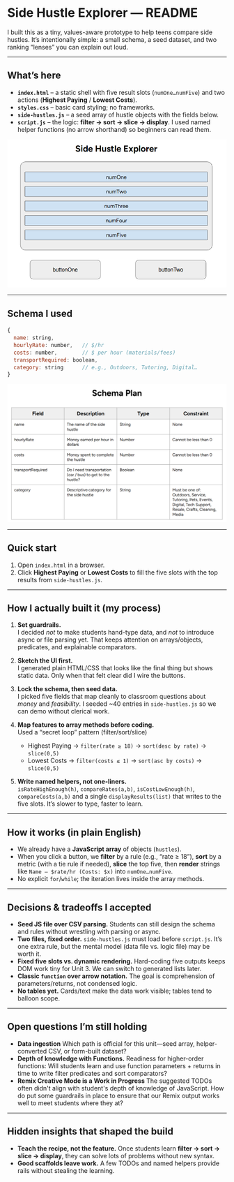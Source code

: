 # Side Hustle Explorer — README

I built this as a tiny, values-aware prototype to help teens compare side hustles. It’s intentionally simple: a small schema, a seed dataset, and two ranking “lenses” you can explain out loud.

---

## What’s here

- **`index.html`** – a static shell with five result slots (`numOne…numFive`) and two actions (**Highest Paying** / **Lowest Costs**).
- **`styles.css`** – basic card styling; no frameworks.
- **`side-hustles.js`** – a seed array of hustle objects with the fields below.
- **`script.js`** – the logic: **filter → sort → slice → display**. I used named helper functions (no arrow shorthand) so beginners can read them.

![Side Hustle Explorer – UI Mock](UI%20Design.png)

---

## Schema I used

```js
{
  name: string,
  hourlyRate: number,   // $/hr
  costs: number,        // $ per hour (materials/fees)
  transportRequired: boolean,
  category: string      // e.g., Outdoors, Tutoring, Digital…
}
```

![Schema Plan](Schema%20Plan.png)

---

## Quick start

1. Open `index.html` in a browser.  
2. Click **Highest Paying** or **Lowest Costs** to fill the five slots with the top results from `side-hustles.js`.

---

## How I actually built it (my process)

1. **Set guardrails.**  
   I decided *not* to make students hand-type data, and *not* to introduce async or file parsing yet. That keeps attention on arrays/objects, predicates, and explainable comparators.

2. **Sketch the UI first.**  
   I generated plain HTML/CSS that looks like the final thing but shows static data. Only when that felt clear did I wire the buttons.

3. **Lock the schema, then seed data.**  
   I picked five fields that map cleanly to classroom questions about *money* and *feasibility*. I seeded ~40 entries in `side-hustles.js` so we can demo without clerical work.

4. **Map features to array methods before coding.**  
   Used a “secret loop” pattern (filter/sort/slice) 
   - Highest Paying → `filter(rate ≥ 18)` → `sort(desc by rate)` → `slice(0,5)`  
   - Lowest Costs → `filter(costs ≤ 1)` → `sort(asc by costs)` → `slice(0,5)`  
   

6. **Write named helpers, not one-liners.**  
   `isRateHighEnough(h)`, `compareRates(a,b)`, `isCostLowEnough(h)`, `compareCosts(a,b)` and a single `displayResults(list)` that writes to the five slots. It’s slower to type, faster to learn.

---

## How it works (in plain English)

- We already have a **JavaScript array** of objects (`hustles`).  
- When you click a button, we **filter** by a rule (e.g., “rate ≥ 18”), **sort** by a metric (with a tie rule if needed), **slice** the top five, then **render** strings like `Name — $rate/hr (Costs: $x)` into `numOne…numFive`.  
- No explicit `for`/`while`; the iteration lives inside the array methods.

---

## Decisions & tradeoffs I accepted

- **Seed JS file over CSV parsing.** Students can still design the schema and rules without wrestling with parsing or async.  
- **Two files, fixed order.** `side-hustles.js` must load before `script.js`. It’s one extra rule, but the mental model (data file vs. logic file) may be worth it.  
- **Fixed five slots vs. dynamic rendering.** Hard-coding five outputs keeps DOM work tiny for Unit 3. We can switch to generated lists later.  
- **Classic `function` over arrow notation.** The goal is comprehension of parameters/returns, not condensed logic.  
- **No tables yet.** Cards/text make the data work visible; tables tend to balloon scope.

---

## Open questions I’m still holding

- **Data ingestion** Which path is official for this unit—seed array, helper-converted CSV, or form-built dataset? 
- **Depth of knowledge with Functions.** Readiness for higher-order functions: Will students learn and use function parameters + returns in time to write filter predicates and sort comparators?
- **Remix Creative Mode is a Work in Progress** The suggested TODOs often didn't align with student's depth of knowledge of JavaScript. How do put some guardrails in place to ensure that our Remix output works well to meet students where they at?
---

## Hidden insights that shaped the build

- **Teach the recipe, not the feature.** Once students learn **filter → sort → slice → display**, they can solve lots of problems without new syntax.  
- **Good scaffolds leave work.** A few TODOs and named helpers provide rails without stealing the learning.


